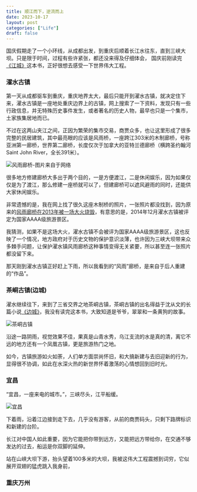 ```yaml
---
title: 顺江而下，逆流而上
date: 2023-10-17
layout: post
categories: ["Life"]
draft: false
---
```


国庆假期走了一个小环线，从成都出发，到重庆后顺着长江水往东，直到三峡大坝。只是限于时间，过程有些许紧张，都还没来得及仔细体会，
国庆前刚读完[《江城》](https://book.douban.com/subject/7060185/)这本书，正好很想去感受一下世界伟大工程。

### 濯水古镇

第一天从成都驱车到重庆，重庆地界太大，最后只能开到濯水古镇，就决定住下来，濯水古镇是一座地处重庆边界上的古镇，网上搜索了一下资料，发现只有一些行政信息，并无特殊历史事件发生，或者著名的历史人物，最早也只是一个集市，土家族集居地而已。

不过在这两山夹江之间，正因为繁荣的集市交易，商贾众多，也让这里形成了很多完整的民居建筑，其中最亮眼的应该是风雨桥，一座跨江303米的木制廊桥，号称亚洲第一廊桥，世界第二廊桥，长度仅次于加拿大的亚特兰德廊桥（横跨圣约翰河Saint John River，全长391米）。

![风雨廊桥-图片来自于网络](/images/2023-10-18_Three_Gorges_Dam/bridge.jpeg)

很多地方修建廊桥大多出于两个目的，一是方便渡江，二是休闲娱乐，因为如果仅仅是为了渡江，那么修建一座桥就可以了，但建廊桥可以遮风避雨的同时，还能供大家休闲娱乐。

非常遗憾的是，我在网上找了很久这座木制桥的照片，一张照片都没找到，因为原来的[风雨廊桥在2013年被一场大火烧毁](http://politics.people.com.cn/n/2013/1128/c70731-23685039.html)，有意思的是，2014年12月濯水古镇被评定为国家AAAA级旅游景区。

我猜测，如果不是这场大火，濯水古镇不会被评为国家AAAA级旅游景区，这也反映了一个情况，地方政府对于历史文物的保护意识淡薄，也许因为三峡大坝带来众多棘手问题，让保护濯水镇风雨廊桥这种事情变得无关紧要，所以甚至连一张照片都没留下来。

那天刚到濯水古镇正好赶上下雨，所以我看到的“风雨”廊桥，是来自于后人重建的“作品”。

### 茶峒古镇(边城)

濯水继续往下，来到了三省交界之地茶峒古镇，茶峒古镇的出名得益于沈从文的长篇小说[《边城》](https://book.douban.com/subject/1057244/)，我没有读完这本书，大致知道是爷爷，翠翠和一条黄狗的故事。

![茶峒古镇](/images/2023-10-18_Three_Gorges_Dam/cha_tong.jpg)

沿途一路阴雨，视觉效果不佳，果真是山青水秀，乌江支流的水是真的清，离它不远的地方还有一个凤凰古镇，更是旅游热门之地。

如今，古镇旅游如火如荼，人们单方面崇尚怀旧，和大搞新建与去旧迎新的行为，显得很不协调，如此在水深火热的新世界怀着激荡的心情想回到旧时光。

### 宜昌

“宜昌，一座来电的城市。”，三峡尽头，江平船缓。

![宜昌](/images/2023-10-18_Three_Gorges_Dam/yichang.jpg)

下着雨，沿着江边接到走下去，几乎没有游客，从前的商贾码头，只剩下路牌标识和新建的台阶。

长江对中国人如此重要，因为它能把你带到远方，又能把远方带给你，在交通不够发达的过去，船运是你双脚的延伸。

站在山峡大坝下游，抬头望着100多米的大坝，我被这伟大工程震撼到词穷，它似展开双翅的猛虎跳入我身前，

### 重庆万州


